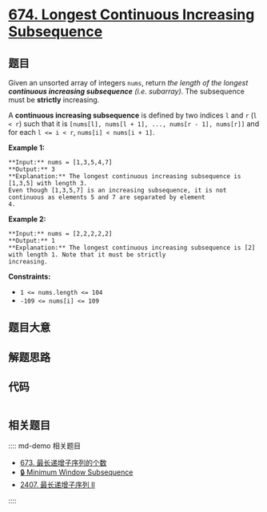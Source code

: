 # [674. Longest Continuous Increasing Subsequence](https://leetcode.com/problems/longest-continuous-increasing-subsequence)

## 题目

Given an unsorted array of integers `nums`, return _the length of the longest
**continuous increasing subsequence** (i.e. subarray)_. The subsequence must
be **strictly** increasing.

A **continuous increasing subsequence** is defined by two indices `l` and `r`
(`l < r`) such that it is `[nums[l], nums[l + 1], ..., nums[r - 1], nums[r]]`
and for each `l <= i < r`, `nums[i] < nums[i + 1]`.



**Example 1:**

    
    
    **Input:** nums = [1,3,5,4,7]
    **Output:** 3
    **Explanation:** The longest continuous increasing subsequence is [1,3,5] with length 3.
    Even though [1,3,5,7] is an increasing subsequence, it is not continuous as elements 5 and 7 are separated by element
    4.
    

**Example 2:**

    
    
    **Input:** nums = [2,2,2,2,2]
    **Output:** 1
    **Explanation:** The longest continuous increasing subsequence is [2] with length 1. Note that it must be strictly
    increasing.
    



**Constraints:**

  * `1 <= nums.length <= 104`
  * `-109 <= nums[i] <= 109`


## 题目大意

## 解题思路

## 代码

```javascript

```

## 相关题目

:::: md-demo 相关题目
- [673. 最长递增子序列的个数](https://leetcode.com/problems/number-of-longest-increasing-subsequence)
- [🔒 Minimum Window Subsequence](https://leetcode.com/problems/minimum-window-subsequence)
- [2407. 最长递增子序列 II](https://leetcode.com/problems/longest-increasing-subsequence-ii)

::::
